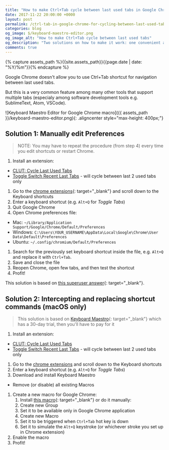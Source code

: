 ```yaml
---
title: "How to make Ctrl+Tab cycle between last used tabs in Google Chrome"
date: 2017-11-22 20:00:00 +0000
layout: post
permalink: /ctrl-tab-in-google-chrome-for-cycling-between-last-used-tabs
categories: blog
og_image: $/keyboard-maestro-editor.png
og_image_alt: "How to make Ctrl+Tab cycle between last used tabs"
og_description: "Two solutions on how to make it work: one convenient and one free"
comments: true
---
```


{% capture assets_path %}{{site.assets_path}}{{page.date | date: "%Y/%m"}}{% endcapture %}

Google Chrome doesn't allow you to use Ctrl+Tab shortcut for navigation between last used tabs.

But this is a very common feature among many other tools that support multiple tabs (especialy among software development tools e.g. SublimeText, Atom, VSCode).

![Keyboard Maestro Editor for Google Chrome macro]({{ assets_path }}/keyboard-maestro-editor.png){: .aligncenter style="max-height: 400px;"}

## Solution 1: Manually edit Preferences

> NOTE: You may have to repeat the procedure (from step 4) every time you edit shortcuts or restart Chrome.

1. Install an extension:
  * [CLUT: Cycle Last Used Tabs](https://chrome.google.com/webstore/detail/clut-cycle-last-used-tabs/cobieddmkhhnbeldhncnfcgcaccmehgn)
  * [Toggle Switch Recent Last Tabs](https://chrome.google.com/webstore/detail/toggle-switch-recent-last/odhjcgnlbagjllfbilicalpigimhdcll) - will cycle between last 2 used tabs only
1. Go to the [chrome extensions](chrome://extensions){: target="_blank"} and scroll down to the Keyboard shortcuts
1. Enter a keyboard shortcut (e.g. `Alt+Q` for _Toggle Tabs_)
1. Quit Google Chrome
1. Open Chrome preferences file:
  * Mac: `~/Library/Application Support/Google/Chrome/Default/Preferences`
  * Windows: `C:\Users\YOUR_USERNAME\AppData\Local\Google\Chrome\User Data\Default\Preferences`
  * Ubuntu: `~/.config/chromium/Default/Preferences`
1. Search for the previously set keyboard shortcut inside the file, e.g. `Alt+Q` and replace it with `Ctrl+Tab`.
1. Save and close the file
1. Reopen Chrome, open few tabs, and then test the shortcut
1. Profit!

This solution is based on [this superuser answer](https://superuser.com/a/1258647/286069){: target="_blank"}.


## Solution 2: Intercepting and replacing shortcut commands (macOS only)

> This solution is based on [Keyboard Maestro](https://www.keyboardmaestro.com/main/){: target="_blank"} which has a 30-day trial, then you'll have to pay for it

1. Install an extension:
  * [CLUT: Cycle Last Used Tabs](https://chrome.google.com/webstore/detail/clut-cycle-last-used-tabs/cobieddmkhhnbeldhncnfcgcaccmehgn)
  * [Toggle Switch Recent Last Tabs](https://chrome.google.com/webstore/detail/toggle-switch-recent-last/odhjcgnlbagjllfbilicalpigimhdcll) - will cycle between last 2 used tabs only
1. Go to the [chrome extensions](chrome://extensions) and scroll down to the Keyboard shortcuts
1. Enter a keyboard shortcut (e.g. `Alt+Q` for _Toggle Tabs_)
1. Download and install Keyboard Maestro
  * Remove (or disable) all existing Macros
1. Create a new macro for Google Chrome:
    1. Install [this macro](https://goo.gl/7cgDgi){: target="_blank"} or do it manually:
    1. Create new Group
    1. Set it to be available only in Google Chrome application
    1. Create new Macro
    1. Set it to be triggered when `Ctrl+Tab` hot key is down
    1. Set it to simulate the `Alt+Q` keystroke (or whichever stroke you set up in Chrome extension)
1. Enable the macro
1. Profit!
